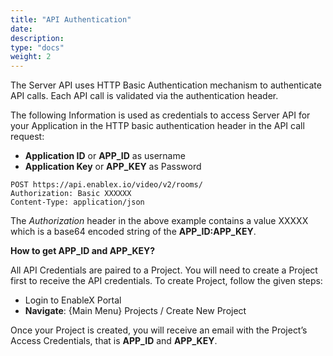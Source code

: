 ```yaml
---
title: "API Authentication"
date: 
description:
type: "docs"
weight: 2
---
```


The Server API uses HTTP Basic Authentication mechanism to authenticate API calls. Each API call is validated via the authentication header.

The following Information is used as credentials to access Server API for your Application in the HTTP basic authentication header in the API call request:

- **Application ID** or **APP_ID** as username
- **Application Key** or **APP_KEY** as Password

```
POST https://api.enablex.io/video/v2/rooms/
Authorization: Basic XXXXXX    
Content-Type: application/json
```
The *Authorization* header in the above example contains a value XXXXX which is a base64 encoded string of the **APP_ID:APP_KEY**.

**How to get APP_ID and APP_KEY?**

All API Credentials are paired to a Project. You will need to create a Project first to receive the API credentials. To create Project, follow the given steps:
- Login to EnableX Portal
- **Navigate**: {Main Menu} Projects / Create New Project

Once your Project is created, you will receive an email with the Project’s Access Credentials, that is **APP_ID** and **APP_KEY**.
